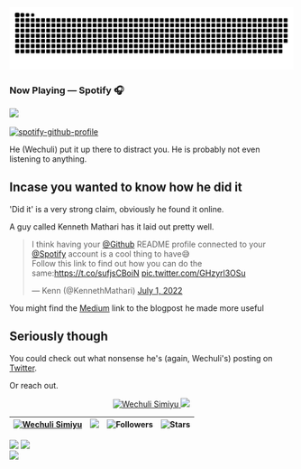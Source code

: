 ![github contribution grid snake animation](https://raw.githubusercontent.com/platane/platane/output/github-contribution-grid-snake-dark.svg#gh-dark-mode-only)

### Now Playing — Spotify 🎧
<p>
<a href=”https://spotify-github-profile.vercel.app/api/view.svg?uid=i6vpv13n5xurcojf7j62bj940&redirect=true">
<img src=”https://spotify-github-profile.vercel.app/api/view.svg?uid=i6vpv13n5xurcojf7j62bj940&cover_image=true&theme=default&bar_color=53b14f&bar_color_cover=true"/>
</a>
</p>

[![spotify-github-profile](https://spotify-github-profile.vercel.app/api/view?uid=i6vpv13n5xurcojf7j62bj940&cover_image=true&theme=default&bar_color=53b14f&bar_color_cover=true)](https://github.com/kittinan/spotify-github-profile)


He (Wechuli) put it up there to distract you. He is probably not even listening to anything.

## Incase you wanted to know how he did it

'Did it' is a very strong claim, obviously he found it online.

A guy called Kenneth Mathari has it laid out pretty well.

<blockquote class="twitter-tweet"><p lang="en" dir="ltr">I think having your <a href="https://twitter.com/github?ref_src=twsrc%5Etfw">@Github</a> README profile connected to your <a href="https://twitter.com/Spotify?ref_src=twsrc%5Etfw">@Spotify</a> account is a cool thing to have😅<br>Follow this link to find out how you can do the same:<a href="https://t.co/sufjsCBoiN">https://t.co/sufjsCBoiN</a> <a href="https://t.co/GHzyrl3OSu">pic.twitter.com/GHzyrl3OSu</a></p>&mdash; Kenn (@KennethMathari) <a href="https://twitter.com/KennethMathari/status/1542884397434769408?ref_src=twsrc%5Etfw">July 1, 2022</a></blockquote> 

<!-- <script async src="https://platform.twitter.com/widgets.js" charset="utf-8"></script> -->

You might find the <a href="https://medium.com/@KennethMathari/adding-now-playing-spotify-to-github-readme-md-43ae56156e23">Medium</a> link to the blogpost he made more useful

## Seriously though
You could check out what nonsense he's (again, Wechuli's) posting on <a href="https://twitter.com/wechuli_eugene">Twitter</a>.

Or reach out.
<p>
  <p align="center">	
    <a href="https://www.linkedin.com/in/wechuli-eugene-/">
      <img alt="Wechuli Simiyu" src="https://img.shields.io/badge/-LinkedIn-blue?style=flat-square&logo=Linkedin&logoColor=white" />
    </a>
  <a href="mailto:wechuli017@gmail.com">
   <img src="https://img.shields.io/badge/Gmail-D14836?style=for-the-badge&logo=gmail&logoColor=white" style="max-width:100%;">
  </a>
</p>

| [![Wechuli Simiyu](https://img.shields.io/badge/WECHULI-SIMIYU-<COLOR>.svg)](https://shields.io/) |![](https://komarev.com/ghpvc/?username=wechu07&style=flat-square&style=plastic) | ![Followers](https://img.shields.io/github/followers/wechu07) | ![Stars](https://img.shields.io/github/stars/wechu07?label=Profile%20Stars&logo=Profile%20stars&logoColor=g) |
--| --| --| --|

![](https://github-readme-stats.vercel.app/api?username=wechu07&theme=light&hide_border=false&include_all_commits=true&count_private=true)
![](https://github-readme-streak-stats.herokuapp.com/?user=wechu07&theme=light&hide_border=false)<br/>
![](https://github-readme-stats.vercel.app/api/top-langs/?username=wechu07&theme=light&hide_border=false&include_all_commits=true&count_private=true&layout=compact)


<!---
wechu07/wechu07 is a ✨ special ✨ repository because its `README.md` (this file) appears on your GitHub profile.
You can click the Preview link to take a look at your changes.
--->
